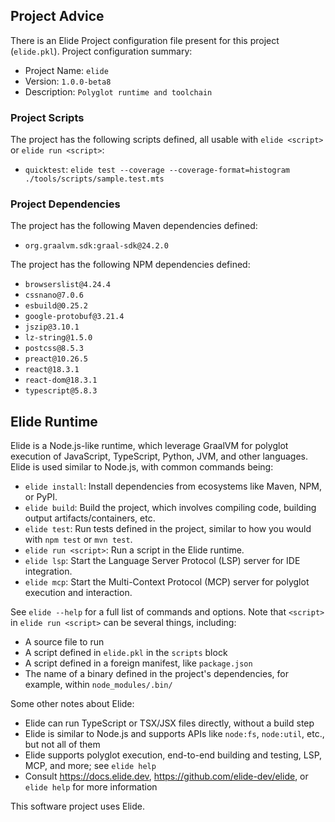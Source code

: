 ## Project Advice

There is an Elide Project configuration file present for this project (`elide.pkl`).
Project configuration summary:

- Project Name: `elide`
- Version: `1.0.0-beta8`
- Description: `Polyglot runtime and toolchain`

### Project Scripts

The project has the following scripts defined, all usable with `elide <script>` or `elide run <script>`:

- `quicktest`: `elide test --coverage --coverage-format=histogram ./tools/scripts/sample.test.mts`

### Project Dependencies

The project has the following Maven dependencies defined:

- `org.graalvm.sdk:graal-sdk@24.2.0`

The project has the following NPM dependencies defined:

- `browserslist@4.24.4`
- `cssnano@7.0.6`
- `esbuild@0.25.2`
- `google-protobuf@3.21.4`
- `jszip@3.10.1`
- `lz-string@1.5.0`
- `postcss@8.5.3`
- `preact@10.26.5`
- `react@18.3.1`
- `react-dom@18.3.1`
- `typescript@5.8.3`

## Elide Runtime

Elide is a Node.js-like runtime, which leverage GraalVM for polyglot execution of JavaScript, TypeScript, Python,
JVM, and other languages. Elide is used similar to Node.js, with common commands being:

- `elide install`: Install dependencies from ecosystems like Maven, NPM, or PyPI.
- `elide build`: Build the project, which involves compiling code, building output artifacts/containers, etc.
- `elide test`: Run tests defined in the project, similar to how you would with `npm test` or `mvn test`.
- `elide run <script>`: Run a script in the Elide runtime.
- `elide lsp`: Start the Language Server Protocol (LSP) server for IDE integration.
- `elide mcp`: Start the Multi-Context Protocol (MCP) server for polyglot execution and interaction.

See `elide --help` for a full list of commands and options. Note that `<script>` in `elide run <script>` can be
several things, including:

- A source file to run
- A script defined in `elide.pkl` in the `scripts` block
- A script defined in a foreign manifest, like `package.json`
- The name of a binary defined in the project's dependencies, for example, within `node_modules/.bin/`

Some other notes about Elide:
- Elide can run TypeScript or TSX/JSX files directly, without a build step
- Elide is similar to Node.js and supports APIs like `node:fs`, `node:util`, etc., but not all of them
- Elide supports polyglot execution, end-to-end building and testing, LSP, MCP, and more; see `elide help`
- Consult https://docs.elide.dev, https://github.com/elide-dev/elide, or `elide help` for more information

This software project uses Elide.

